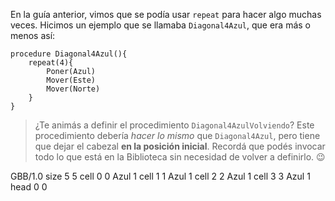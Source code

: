 En la guía anterior, vimos que se podía usar `repeat` para hacer algo muchas veces. Hicimos un ejemplo que se llamaba `Diagonal4Azul`, que era más o menos así:

```gobstones
procedure Diagonal4Azul(){
    repeat(4){
        Poner(Azul)
        Mover(Este)
        Mover(Norte)
    }
}
```

> ¿Te animás a definir el procedimiento `Diagonal4AzulVolviendo`? Este procedimiento debería _hacer lo mismo_ que `Diagonal4Azul`, pero tiene que dejar el cabezal **en la posición inicial**. Recordá que podés invocar todo lo que está en la Biblioteca sin necesidad de volver a definirlo. :wink: 

<gs-board>
  GBB/1.0
     size 5 5
     cell 0 0 Azul 1 
     cell 1 1 Azul 1 
     cell 2 2 Azul 1 
     cell 3 3 Azul 1 
     head 0 0
</gs-board>
